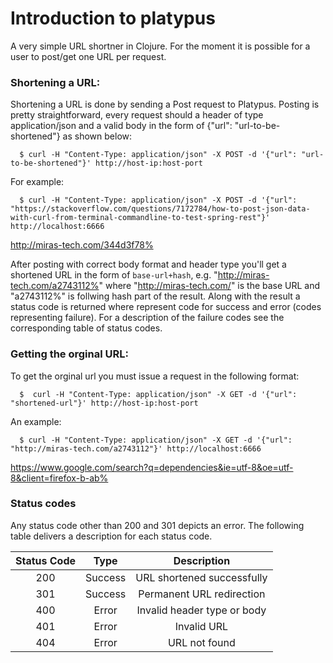 # Introduction to platypus

A very simple URL shortner in Clojure.
For the moment it is possible for a user to post/get one URL per request.

###  Shortening a URL:
Shortening a URL is done by sending a Post request to Platypus.
Posting is pretty straightforward, every request should a header of type application/json and a valid body in the form of {"url": "url-to-be-shortened"} as shown below:

      $ curl -H "Content-Type: application/json" -X POST -d '{"url": "url-to-be-shortened"}' http://host-ip:host-port

For example:
 
      $ curl -H "Content-Type: application/json" -X POST -d '{"url":    "https://stackoverflow.com/questions/7172784/how-to-post-json-data-with-curl-from-terminal-commandline-to-test-spring-rest"}' http://localhost:6666
http://miras-tech.com/344d3f78%    

After posting with correct body format and header type you'll get a shortened URL in the form of 
`base-url+hash`, e.g. "http://miras-tech.com/a2743112%" where "http://miras-tech.com/" is the base URL and 
"a2743112%" is follwing hash part of the result. Along with the result a status code is returned where represent code for success and error (codes representing failure). For a description of the failure codes see the corresponding table of status codes.

###  Getting the orginal URL:

To get the orginal url you must issue a request in the following format:
 
      $  curl -H "Content-Type: application/json" -X GET -d '{"url": "shortened-url"}' http://host-ip:host-port

An example:
  
      $ curl -H "Content-Type: application/json" -X GET -d '{"url": "http://miras-tech.com/a2743112"}' http://localhost:6666 
https://www.google.com/search?q=dependencies&ie=utf-8&oe=utf-8&client=firefox-b-ab%            



### Status codes

Any status code other than 200 and 301 depicts an error.
The following table delivers a description for each status code.

| Status  Code   | Type          | Description                    |
| :------------: |:-------------:| :----------------------------: |
| 200            | Success       | URL shortened successfully     |
| 301            | Success       | Permanent URL redirection      |
| 400            | Error         | Invalid header type or body    |        
| 401            | Error         | Invalid URL                    |
| 404            | Error         | URL not found                  |
 
